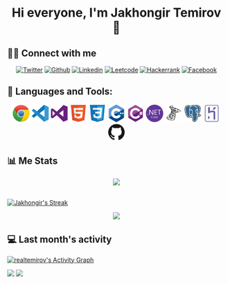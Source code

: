 <h1 align="center">Hi everyone, I'm Jakhongir Temirov 👋</h1>

## 🙋‍♂️ Connect with me

<!-- Badges template - https://github.com/realtemirov -->
<p align="center">
    <a href="https://twitter.com/realtemirov">
        <img alt="Twitter"
             src="https://img.shields.io/badge/Twitter-00ACEE?style=for-the-badge&logo=twitter&logoColor=white"></a>
    <a href="https://github.com/realtemirov">
        <img alt="Github"
             src="https://img.shields.io/badge/GitHub-100000?style=for-the-badge&logo=github&logoColor=white"></a>
    <a href="https://www.linkedin.com/in/realtemirov/">
        <img alt="Linkedin"
             src="https://img.shields.io/badge/LinkedIn-0077B5?style=for-the-badge&logo=linkedin&logoColor=white"></a>
    <a href="https://leetcode.com/realtemirov">
        <img alt="Leetcode"
             src="https://img.shields.io/badge/Leetcode-100000?style=for-the-badge&logo=leetcode&logoColor=orange"></a>
     <a href="https://www.hackerrank.com/realtemirov">
        <img alt="Hackerrank"
             src="https://img.shields.io/badge/-Hackerrank-2EC866?style=for-the-badge&logo=HackerRank&logoColor=white"></a>
    <a href="https://www.facebook.com/realtemirov">
        <img alt="Facebook"
             src="https://img.shields.io/badge/Facebook-1877F2?style=for-the-badge&logo=facebook&logoColor=white"></a>
</p>


## 🔨 Languages and Tools:
<p align="center"> 
  <img src="https://raw.githubusercontent.com/devicons/devicon/master/icons/chrome/chrome-original.svg" alt="chrome" width="40" height="40" />
  <img src="https://raw.githubusercontent.com/devicons/devicon/master/icons/vscode/vscode-original.svg" alt="vscode" width="40" height="40" />
  <img src="https://raw.githubusercontent.com/devicons/devicon/master/icons/visualstudio/visualstudio-plain.svg" alt="visualstudio" width="40" height="40" />
  <img src="https://raw.githubusercontent.com/devicons/devicon/master/icons/html5/html5-original.svg" alt="html5" width="40" height="40" />
  <img src="https://raw.githubusercontent.com/devicons/devicon/master/icons/css3/css3-original.svg" alt="css3" width="40" height="40" />
  <img src="https://raw.githubusercontent.com/devicons/devicon/master/icons/cplusplus/cplusplus-original.svg" alt="cplusplus" width="40" height="40" />
  <img src="https://raw.githubusercontent.com/devicons/devicon/master/icons/csharp/csharp-original.svg" alt="csharp" width="40" height="40" />
  <img src="https://raw.githubusercontent.com/devicons/devicon/master/icons/dotnetcore/dotnetcore-original.svg" alt="dotnet" width="40" height="40" />
  <img src="https://raw.githubusercontent.com/devicons/devicon/master/icons/microsoftsqlserver/microsoftsqlserver-plain.svg" alt="mssql" width=40" height="40" />
  <img src="https://raw.githubusercontent.com/devicons/devicon/master/icons/postgresql/postgresql-original.svg" alt="postgresql" width="40" height="40" />
  <img src="https://raw.githubusercontent.com/devicons/devicon/master/icons/heroku/heroku-original.svg" alt="herokuapp" width="40" height="40" /> 
  <img src="https://raw.githubusercontent.com/devicons/devicon/master/icons/github/github-original.svg" alt="github" width="40" height="40" />
</p>

## 📊 Me Stats
<div align="center">
<a href="">
  <img align="center" src="https://github-readme-stats.vercel.app/api?username=realtemirov&count_private=true&include_all_commits=true&show_icons=true&title_color=007bff&text_color=FFFF66&icon_color=007bff&bg_color=171c28" />
<a />
</div>
 <br/>

[![Jakhongir's Streak](https://github-readme-streak-stats.herokuapp.com?user=realtemirov&theme=dark&date_format=M%20j%5B%2C%20Y%5D&border=FFFF66&ring=3722DD)](https://git.io/streak-stats)

<p align="center">
    <a href="https://leetcode.com/realtemirov/"><img width="50%" src="https://leetcode.card.workers.dev/realtemirov?theme=dark&font=baloo&extension=null&border=2&border_radius=8"></a>
</p>

## 💻 Last month's activity
<!-- https://github.com/realtemirov/github-readme-activity-graph -->
<a href=""><img alt="realtemirov's Activity Graph" src="https://activity-graph.herokuapp.com/graph?username=realtemirov&bg_color=1F222E&color=F8D866&line=F85D7F&point=FFFFFF&hide_border=true" /></a>  

[![](https://komarev.com/ghpvc/?username=realtemirov&color=orange&label=Profile%20Views)](https://github.com/realtemirov/realtemirov)
[![](https://img.shields.io/github/followers/realtemirov?label=GitHub%20Followers)](https://github.com/realtemirov)
 
